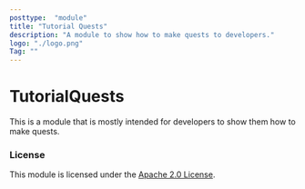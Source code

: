 ```yaml
---
posttype:  "module"  
title: "Tutorial Quests"
description: "A module to show how to make quests to developers."
logo: "./logo.png"
Tag: ""
---
```

TutorialQuests
======
This is a module that is mostly intended for developers to show them how to make quests.


### License

This module is licensed under the [Apache 2.0 License](http://www.apache.org/licenses/LICENSE-2.0.html).

